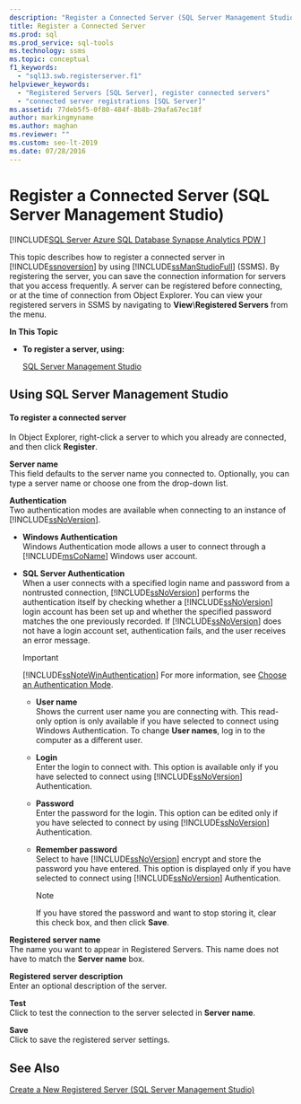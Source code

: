 ```yaml
---
description: "Register a Connected Server (SQL Server Management Studio)"
title: Register a Connected Server
ms.prod: sql
ms.prod_service: sql-tools
ms.technology: ssms
ms.topic: conceptual
f1_keywords: 
  - "sql13.swb.registerserver.f1"
helpviewer_keywords: 
  - "Registered Servers [SQL Server], register connected servers"
  - "connected server registrations [SQL Server]"
ms.assetid: 77deb5f5-0f80-484f-8b8b-29afa67ec18f
author: markingmyname
ms.author: maghan
ms.reviewer: ""
ms.custom: seo-lt-2019
ms.date: 07/28/2016
---
```


# Register a Connected Server (SQL Server Management Studio)

[!INCLUDE[SQL Server Azure SQL Database Synapse Analytics PDW ](../../includes/applies-to-version/sql-asdb-asdbmi-asa-pdw.md)]

This topic describes how to register a connected server in [!INCLUDE[ssnoversion](../../includes/ssnoversion-md.md)] by using [!INCLUDE[ssManStudioFull](../../includes/ssmanstudiofull-md.md)] (SSMS). By registering the server, you can save the connection information for servers that you access frequently. A server can be registered before connecting, or at the time of connection from Object Explorer.  You can view your registered servers in SSMS by navigating to **View**\\**Registered Servers** from the menu.
  
 **In This Topic**  
  
-   **To register a server, using:**  
  
     [SQL Server Management Studio](#SSMSProcedure)  
  
##  <a name="SSMSProcedure"></a> Using SQL Server Management Studio  
  
#### To register a connected server  
  
In Object Explorer, right-click a server to which you already are connected, and then click **Register**.
  
**Server name**  
This field defaults to the server name you connected to.  Optionally, you can type a server name or choose one from the drop-down list.

**Authentication**  
Two authentication modes are available when connecting to an instance of [!INCLUDE[ssNoVersion](../../includes/ssnoversion-md.md)]. 

-    **Windows Authentication**  
Windows Authentication mode allows a user to connect through a [!INCLUDE[msCoName](../../includes/msconame-md.md)] Windows user account. 

-    **SQL Server Authentication**   
When a user connects with a specified login name and password from a nontrusted connection, [!INCLUDE[ssNoVersion](../../includes/ssnoversion-md.md)] performs the authentication itself by checking whether a [!INCLUDE[ssNoVersion](../../includes/ssnoversion-md.md)] login account has been set up and whether the specified password matches the one previously recorded. If [!INCLUDE[ssNoVersion](../../includes/ssnoversion-md.md)] does not have a login account set, authentication fails, and the user receives an error message.

     > [!IMPORTANT]  
     > [!INCLUDE[ssNoteWinAuthentication](../../includes/ssnotewinauthentication-md.md)] For more information, see [Choose an Authentication Mode](../../relational-databases/security/choose-an-authentication-mode.md).  

     -    **User name**  
Shows the current user name you are connecting with. This read-only option is only available if you have selected to connect using Windows Authentication. To change **User names**, log in to the computer as a different user. 

     -    **Login**  
Enter the login to connect with. This option is available only if you have selected to connect using [!INCLUDE[ssNoVersion](../../includes/ssnoversion-md.md)] Authentication.  

     -    **Password**  
Enter the password for the login. This option can be edited only if you have selected to connect by using [!INCLUDE[ssNoVersion](../../includes/ssnoversion-md.md)] Authentication. 

     -    **Remember password**  
Select to have [!INCLUDE[ssNoVersion](../../includes/ssnoversion-md.md)] encrypt and store the password you have entered. This option is displayed only if you have selected to connect using [!INCLUDE[ssNoVersion](../../includes/ssnoversion-md.md)] Authentication.  

          > [!NOTE]  
          > If you have stored the password and want to stop storing it, clear this check box, and then click **Save**.  

**Registered server name**  
The name you want to appear in Registered Servers. This name does not have to match the **Server name** box.  
  
**Registered server description**  
Enter an optional description of the server.  
  
**Test**  
Click to test the connection to the server selected in **Server name**.  
  
**Save**  
Click to save the registered server settings. 

## See Also

[Create a New Registered Server (SQL Server Management Studio)](./create-a-new-registered-server-sql-server-management-studio.md)